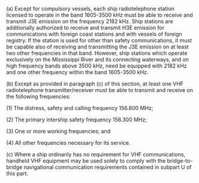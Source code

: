 (a) Except for compulsory vessels, each ship radiotelephone station licensed to operate in the band 1605-3500 kHz must be able to receive and transmit J3E emission on the frequency 2182 kHz. Ship stations are additionally authorized to receive and transmit H3E emission for communications with foreign coast stations and with vessels of foreign registry. If the station is used for other than safety communications, it must be capable also of receiving and transmitting the J3E emission on at least two other frequencies in that band. However, ship stations which operate exclusively on the Mississippi River and its connecting waterways, and on high frequency bands above 3500 kHz, need be equipped with 2182 kHz and one other frequency within the band 1605-3500 kHz.
                

(b) Except as provided in paragraph (c) of this section, at least one VHF radiotelephone transmitter/receiver must be able to transmit and receive on the following frequencies:

(1) The distress, safety and calling frequency 156.800 MHz;

(2) The primary intership safety frequency 156.300 MHz;

(3) One or more working frequencies; and

(4) All other frequencies necessary for its service.

(c) Where a ship ordinarily has no requirement for VHF communications, handheld VHF equipment may be used solely to comply with the bridge-to-bridge navigational communication requirements contained in subpart U of this part.

